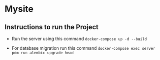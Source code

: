 # Mysite

## Instructions to run the Project

* Run the server using this command `docker-compose up -d --build`

* For database migration run this command `docker-compose exec server pdm run alembic upgrade head`
